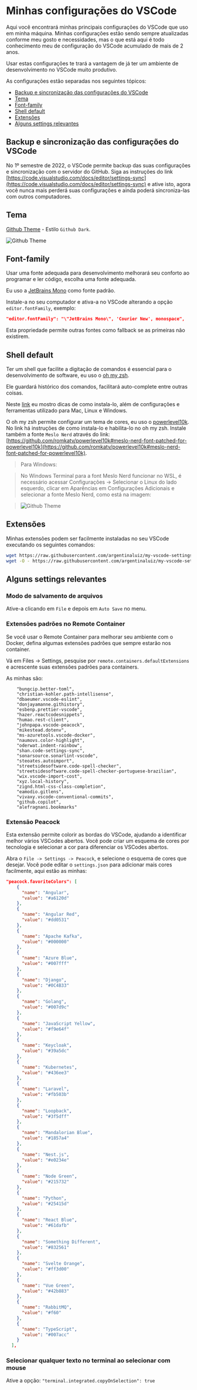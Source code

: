 # Minhas configurações do VSCode


Aqui você encontrará minhas principais configurações do VSCode que uso em minha máquina.
Minhas configurações estão sendo sempre atualizadas conforme meu gosto e necessidades, mas o que está aqui é todo conhecimento meu de configuração do VSCode acumulado de mais de 2 anos.

Usar estas configurações te trará a vantagem de já ter um ambiente de desenvolvimento no VSCode muito produtivo.

As configurações estão separadas nos seguintes tópicos:

* [Backup e sincronização das configurações do VSCode](#backup-e-sincronização-das-configurações-do-vscode)
* [Tema](#tema)
* [Font-family](#font-family)
* [Shell default](#shell-default)
* [Extensões](#extensões)
* [Alguns settings relevantes](#alguns-settings-relevantes)


## Backup e sincronização das configurações do VSCode

No 1º semestre de 2022, o VSCode permite backup das suas configurações e sincronização com o servidor do GitHub. Siga as instruções do link [https://code.visualstudio.com/docs/editor/settings-sync](https://code.visualstudio.com/docs/editor/settings-sync) e ative isto, agora você nunca mais perderá suas configurações e ainda poderá sincroniza-las com outros computadores.

## Tema

[Github Theme](https://marketplace.visualstudio.com/items?itemName=GitHub.github-vscode-theme) - Estilo `Github Dark`.


![Github Theme](img/github-theme.png)


## Font-family

Usar uma fonte adequada para desenvolvimento melhorará seu conforto ao programar e ler código, escolha uma fonte adequada.

Eu uso a [JetBrains Mono](https://www.jetbrains.com/lp/mono/) como fonte padrão.

Instale-a no seu computador e ativa-a no VSCode alterando a opção `editor.fontFamily`, exemplo:
```json
"editor.fontFamily": "\"JetBrains Mono\", 'Courier New', monospace",
```
Esta propriedade permite outras fontes como fallback se as primeiras não existirem.

## Shell default

Ter um shell que facilite a digitação de comandos é essencial para o desenvolvimento de software, eu uso o [oh my zsh](https://ohmyz.sh/).

Ele guardará histórico dos comandos, facilitará auto-complete entre outras coisas.

Neste [link](https://github.com/argentinaluiz/ambiente-dev-produtivo) eu mostro dicas de como instala-lo, além de configurações e ferramentas utilizado para Mac, Linux e Windows.

O oh my zsh permite configurar um tema de cores, eu uso o [powerlevel10k](https://github.com/romkatv/powerlevel10k). No link há instruções de como instala-lo e habilita-lo no oh my zsh. Instale também a fonte `Meslo Nerd` através do link: [https://github.com/romkatv/powerlevel10k#meslo-nerd-font-patched-for-powerlevel10k](https://github.com/romkatv/powerlevel10k#meslo-nerd-font-patched-for-powerlevel10k).

> Para Windows:

> No Windows Terminal para a font Meslo Nerd funcionar no WSL, é necessário acessar Configurações -> Selecionar o Linux do lado esquerdo, clicar em Aparências em Configurações Adicionais e selecionar a fonte Meslo Nerd, como está na imagem:

> ![Github Theme](img/windows-terminal-font-meslo.png)


## Extensões

Minhas extensões podem ser facilmente instaladas no seu VSCode executando os seguintes comandos:
```bash
wget https://raw.githubusercontent.com/argentinaluiz/my-vscode-settings/main/vscode-settings/extensions.txt
wget -O - https://raw.githubusercontent.com/argentinaluiz/my-vscode-settings/main/install-extensions.sh | bash
```

## Alguns settings relevantes

### Modo de salvamento de arquivos

Ative-a clicando em `File` e depois em `Auto Save` no menu.

### Extensões padrões no Remote Container

Se você usar o Remote Container para melhorar seu ambiente com o Docker, defina algumas extensões padrões que sempre estarão nos container.

Vá em Files -> Settings, pesquise por `remote.containers.defaultExtensions` e acrescente suas extensões padrões para containers.

As minhas são:
```
    "bungcip.better-toml",
    "christian-kohler.path-intellisense",
    "dbaeumer.vscode-eslint",
    "donjayamanne.githistory",
    "esbenp.prettier-vscode",
    "hazer.reactcodesnippets",
    "humao.rest-client",
    "johnpapa.vscode-peacock",
    "mikestead.dotenv",
    "ms-azuretools.vscode-docker",
    "naumovs.color-highlight",
    "oderwat.indent-rainbow",
    "shan.code-settings-sync",
    "sonarsource.sonarlint-vscode",
    "steoates.autoimport",
    "streetsidesoftware.code-spell-checker",
    "streetsidesoftware.code-spell-checker-portuguese-brazilian",
    "wix.vscode-import-cost",
    "xyz.local-history",
    "zignd.html-css-class-completion",
    "eamodio.gitlens",
    "vivaxy.vscode-conventional-commits",
    "github.copilot",
    "alefragnani.bookmarks"
```

### Extensão Peacock

Esta extensão permite colorir as bordas do VSCode, ajudando a identificar melhor vários VSCodes abertos. Você pode criar um esquema de cores por tecnologia e selecionar a cor para diferenciar os VSCodes abertos.

Abra o `File -> Settings -> Peacock`, e selecione o esquema de cores que desejar. Você pode editar o `settings.json` para adicionar mais cores facilmente, aqui estão as minhas:
```json
"peacock.favoriteColors": [
    {
      "name": "Angular",
      "value": "#a6120d"
    },
    {
      "name": "Angular Red",
      "value": "#dd0531"
    },
    {
      "name": "Apache Kafka",
      "value": "#000000"
    },
    {
      "name": "Azure Blue",
      "value": "#007fff"
    },
    {
      "name": "Django",
      "value": "#0C4B33"
    },
    {
      "name": "Golang",
      "value": "#007d9c"
    },
    {
      "name": "JavaScript Yellow",
      "value": "#f9e64f"
    },
    {
      "name": "Keycloak",
      "value": "#39a5dc"
    },
    {
      "name": "Kubernetes",
      "value": "#436ee3"
    },
    {
      "name": "Laravel",
      "value": "#fb503b"
    },
    {
      "name": "Loopback",
      "value": "#3f5dff"
    },
    {
      "name": "Mandalorian Blue",
      "value": "#1857a4"
    },
    {
      "name": "Nest.js",
      "value": "#e0234e"
    },
    {
      "name": "Node Green",
      "value": "#215732"
    },
    {
      "name": "Python",
      "value": "#25415d"
    },
    {
      "name": "React Blue",
      "value": "#61dafb"
    },
    {
      "name": "Something Different",
      "value": "#832561"
    },
    {
      "name": "Svelte Orange",
      "value": "#ff3d00"
    },
    {
      "name": "Vue Green",
      "value": "#42b883"
    },
    {
      "name": "RabbitMQ",
      "value": "#f60"
    },
    {
      "name": "TypeScript",
      "value": "#007acc"
    }
  ],
```

### Selecionar qualquer texto no terminal ao selecionar com mouse


Ative a opção: `"terminal.integrated.copyOnSelection": true`